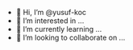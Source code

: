 - 👋 Hi, I’m @yusuf-koc
- 👀 I’m interested in ...
- 🌱 I’m currently learning ...
- 💞️ I’m looking to collaborate on ...


<!---
yusuf-koc/yusuf-koc is a ✨ special ✨ repository because its `README.md` (this file) appears on your GitHub profile.
You can click the Preview link to take a look at your changes.
--->
